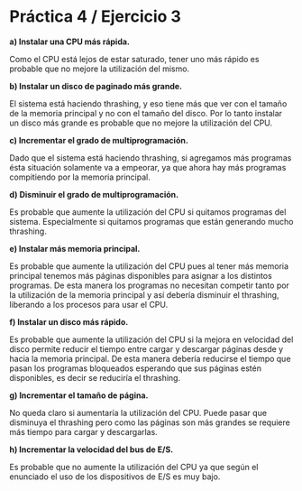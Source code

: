 # Práctica 4 / Ejercicio 3

**a) Instalar una CPU más rápida.**

Como el CPU está lejos de estar saturado, tener uno más rápido es probable que no mejore la utilización del mismo.

**b) Instalar un disco de paginado más grande.**

El sistema está haciendo thrashing, y eso tiene más que ver con el tamaño de la memoria principal y no con el tamaño del disco. Por lo tanto instalar un disco más grande es probable que no mejore la utilización del CPU.

**c) Incrementar el grado de multiprogramación.**

Dado que el sistema está haciendo thrashing, si agregamos más programas ésta situación solamente va a empeorar, ya que ahora hay más programas compitiendo por la memoria principal.

**d) Disminuir el grado de multiprogramación.**

Es probable que aumente la utilización del CPU si quitamos programas del sistema. Especialmente si quitamos programas que están generando mucho thrashing.

**e) Instalar más memoria principal.**

Es probable que aumente la utilización del CPU pues al tener más memoria principal tenemos más páginas disponibles para asignar a los distintos programas. De esta manera los programas no necesitan competir tanto por la utilización de la memoria principal y así debería disminuir el thrashing, liberando a los procesos para usar el CPU.

**f) Instalar un disco más rápido.**

Es probable que aumente la utilización del CPU si la mejora en velocidad del disco permite reducir el tiempo entre cargar y descargar páginas desde y hacia la memoria principal. De esta manera debería reducirse el tiempo que pasan los programas bloqueados esperando que sus páginas estén disponibles, es decir se reduciría el thrashing.

**g) Incrementar el tamaño de página.**

No queda claro si aumentaría la utilización del CPU. Puede pasar que disminuya el thrashing pero como las páginas son más grandes se requiere más tiempo para cargar y descargarlas.

**h) Incrementar la velocidad del bus de E/S.**

Es probable que no aumente la utilización del CPU ya que según el enunciado el uso de los dispositivos de E/S es muy bajo.
